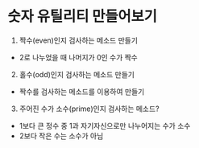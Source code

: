 # 숫자 유틸리티 만들어보기

1. 짝수(even)인지 검사하는 메소드 만들기
  - 2로 나누었을 때 나머지가 0인 수가 짝수
  
2. 홀수(odd)인지 검사하는 메소드 만들기
  - 짝수를 검사하는 메소드를 이용하여 만들기
  
3. 주어진 수가 소수(prime)인지 검사하는 메소드?
  - 1보다 큰 정수 중 1과 자기자신으로만 나누어지는 수가 소수
  - 2보다 작은 수는 소수가 아님
  
